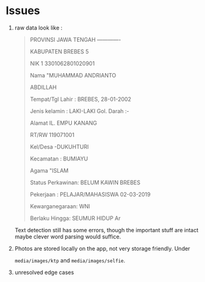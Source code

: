# Issues

1. raw data look like :

   > PROVINSI JAWA TENGAH ————-
   >
   > KABUPATEN BREBES 5
   >
   > NIK 1 3301062801020901
   >
   > Nama "MUHAMMAD ANDRIANTO
   >
   > ABDILLAH
   >
   > Tempat/Tgl Lahir : BREBES, 28-01-2002
   >
   > Jenis kelamin : LAKI-LAKI Gol. Darah :-
   >
   > Alamat IL. EMPU KANANG
   >
   > RT/RW 119071001
   >
   > Kel/Desa -DUKUHTURI
   >
   > Kecamatan : BUMIAYU
   >
   > Agama "ISLAM
   >
   > Status Perkawinan: BELUM KAWIN BREBES
   >
   > Pekerjaan : PELAJAR/MAHASISWA 02-03-2019
   >
   > Kewarganegaraan: WNI
   >
   > Berlaku Hingga: SEUMUR HIDUP Ar

   Text detection still has some errors, though the important stuff are intact
   maybe clever word parsing would suffice.

2. Photos are stored locally on the app, not very storage friendly. Under

   `media/images/ktp` and `media/images/selfie`.

3. unresolved edge cases
